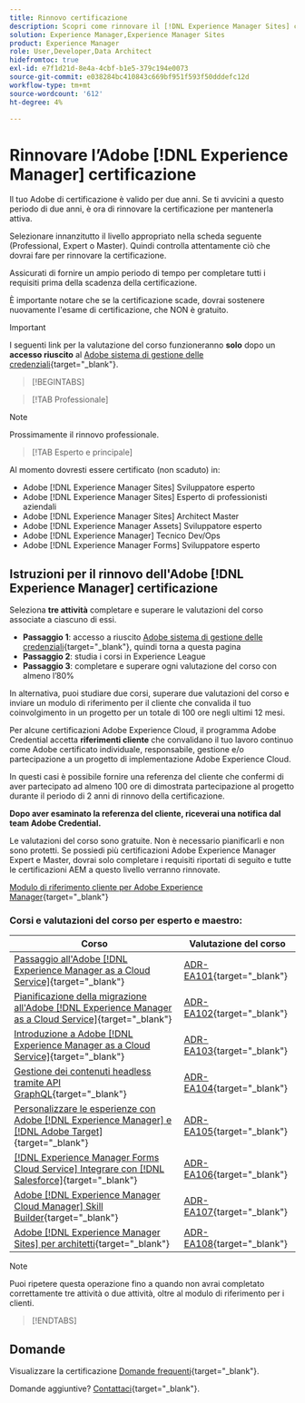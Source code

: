 ```yaml
---
title: Rinnovo certificazione
description: Scopri come rinnovare il [!DNL Experience Manager Sites] certificazione prima della scadenza.
solution: Experience Manager,Experience Manager Sites
product: Experience Manager
role: User,Developer,Data Architect
hidefromtoc: true
exl-id: e7f1d21d-8e4a-4cbf-b1e5-379c194e0073
source-git-commit: e038284bc410843c669bf951f593f50dddefc12d
workflow-type: tm+mt
source-wordcount: '612'
ht-degree: 4%

---
```


# Rinnovare l’Adobe [!DNL Experience Manager] certificazione

Il tuo Adobe di certificazione è valido per due anni. Se ti avvicini a questo periodo di due anni, è ora di rinnovare la certificazione per mantenerla attiva.

Selezionare innanzitutto il livello appropriato nella scheda seguente (Professional, Expert o Master). Quindi controlla attentamente ciò che dovrai fare per rinnovare la certificazione.

Assicurati di fornire un ampio periodo di tempo per completare tutti i requisiti prima della scadenza della certificazione.

È importante notare che se la certificazione scade, dovrai sostenere nuovamente l&#39;esame di certificazione, che NON è gratuito.

>[!IMPORTANT]
>
>I seguenti link per la valutazione del corso funzioneranno **solo** dopo un **accesso riuscito** al [Adobe sistema di gestione delle credenziali](https://www.certmetrics.com/adobe){target="_blank"}.

>[!BEGINTABS]

>[!TAB Professionale]

>[!NOTE]
>
>Prossimamente il rinnovo professionale.

>[!TAB Esperto e principale]

Al momento dovresti essere certificato (non scaduto) in:

* Adobe [!DNL Experience Manager Sites] Sviluppatore esperto
* Adobe [!DNL Experience Manager Sites] Esperto di professionisti aziendali
* Adobe [!DNL Experience Manager Sites] Architect Master
* Adobe [!DNL Experience Manager Assets] Sviluppatore esperto
* Adobe [!DNL Experience Manager] Tecnico Dev/Ops
* Adobe [!DNL Experience Manager Forms] Sviluppatore esperto

## Istruzioni per il rinnovo dell&#39;Adobe [!DNL Experience Manager] certificazione

Seleziona **tre attività** completare e superare le valutazioni del corso associate a ciascuno di essi.

* **Passaggio 1**: accesso a riuscito [Adobe sistema di gestione delle credenziali](https://www.certmetrics.com/adobe){target="_blank"}, quindi torna a questa pagina
* **Passaggio 2**: studia i corsi in Experience League
* **Passaggio 3**: completare e superare ogni valutazione del corso con almeno l’80%

In alternativa, puoi studiare due corsi, superare due valutazioni del corso e inviare un modulo di riferimento per il cliente che convalida il tuo coinvolgimento in un progetto per un totale di 100 ore negli ultimi 12 mesi.

Per alcune certificazioni Adobe Experience Cloud, il programma Adobe Credential accetta **riferimenti cliente** che convalidano il tuo lavoro continuo come Adobe certificato individuale, responsabile, gestione e/o partecipazione a un progetto di implementazione Adobe Experience Cloud.

In questi casi è possibile fornire una referenza del cliente che confermi di aver partecipato ad almeno 100 ore di dimostrata partecipazione al progetto durante il periodo di 2 anni di rinnovo della certificazione.

**Dopo aver esaminato la referenza del cliente, riceverai una notifica dal team Adobe Credential.**

Le valutazioni del corso sono gratuite. Non è necessario pianificarli e non sono protetti. Se possiedi più certificazioni Adobe Experience Manager Expert e Master, dovrai solo completare i requisiti riportati di seguito e tutte le certificazioni AEM a questo livello verranno rinnovate.

[Modulo di riferimento cliente per Adobe Experience Manager](https://www.certmetrics.com/adobe/candidate/caveon_sso_adobe.aspx?ssoLogin=true&amp;eid=ADR-EA100){target="_blank"}

### Corsi e valutazioni del corso per esperto e maestro:


| Corso | Valutazione del corso |
| ------- | ------- |
| [Passaggio all&#39;Adobe [!DNL Experience Manager as a Cloud Service]](https://experienceleague.adobe.com/docs/courses/using/experiencemanager-d-1-2021-1-migration.html){target="_blank"} | [ADR-EA101](https://www.certmetrics.com/adobe/candidate/caveon_sso_adobe.aspx?ssoLogin=true&amp;eid=ADR-EA101){target="_blank"} |
| [Pianificazione della migrazione all&#39;Adobe [!DNL Experience Manager as a Cloud Service]](https://experienceleague.adobe.com/docs/courses/using/experiencemanager-a-1-2021-1-migration.html){target="_blank"} | [ADR-EA102](https://www.certmetrics.com/adobe/candidate/caveon_sso_adobe.aspx?ssoLogin=true&amp;eid=ADR-EA102){target="_blank"} |
| [Introduzione a Adobe [!DNL Experience Manager as a Cloud Service]](https://experienceleague.adobe.com/docs/experience-manager-cloud-service/content/overview/introduction.html?lang=it){target="_blank"} | [ADR-EA103](https://www.certmetrics.com/adobe/candidate/caveon_sso_adobe.aspx?ssoLogin=true&amp;eid=ADR-EA103){target="_blank"} |
| [Gestione dei contenuti headless tramite API GraphQL](https://experienceleague.adobe.com/docs/courses/using/experiencemanager-d-1-2020-1-headless.html){target="_blank"} | [ADR-EA104](https://www.certmetrics.com/adobe/candidate/caveon_sso_adobe.aspx?ssoLogin=true&amp;eid=ADR-EA104){target="_blank"} |
| [Personalizzare le esperienze con Adobe [!DNL Experience Manager] e [!DNL Adobe Target]](https://experienceleague.adobe.com/docs/courses/using/experiencemanager-d-1-2020-1-personalization.html){target="_blank"} | [ADR-EA105](https://www.certmetrics.com/adobe/candidate/caveon_sso_adobe.aspx?ssoLogin=true&amp;eid=ADR-EA105){target="_blank"} |
| [ [!DNL Experience Manager Forms Cloud Service] Integrare con [!DNL Salesforce]](https://experienceleague.adobe.com/docs/courses/using/experiencemanager-d-1-2021-formscs-salesforce.html){target="_blank"} | [ADR-EA106](https://www.certmetrics.com/adobe/candidate/caveon_sso_adobe.aspx?ssoLogin=true&amp;eid=ADR-EA106){target="_blank"} |
| [Adobe [!DNL Experience Manager Cloud Manager] Skill Builder](https://experienceleague.adobe.com/docs/courses/using/experiencemanager-u-1-2019-1-cloudmgr-builder.html){target="_blank"} | [ADR-EA107](https://www.certmetrics.com/adobe/candidate/caveon_sso_adobe.aspx?ssoLogin=true&amp;eid=ADR-EA107){target="_blank"} |
| [Adobe [!DNL Experience Manager Sites] per architetti](https://experienceleague.adobe.com/docs/courses/using/experiencemanager-d-1-2019-1-architect.html){target="_blank"} | [ADR-EA108](https://www.certmetrics.com/adobe/candidate/caveon_sso_adobe.aspx?ssoLogin=true&amp;eid=ADR-EA108){target="_blank"} |

>[!NOTE]
>
>Puoi ripetere questa operazione fino a quando non avrai completato correttamente tre attività o due attività, oltre al modulo di riferimento per i clienti.

>[!ENDTABS]

## Domande

Visualizzare la certificazione [Domande frequenti](https://experienceleague.adobe.com/docs/certification/certification/faq.html){target="_blank"}.

Domande aggiuntive? [Contattaci](mailto:certif@adobe.com){target="_blank"}.
